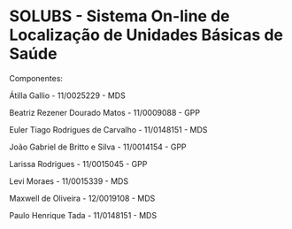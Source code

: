 SOLUBS - Sistema On-line de Localização de Unidades Básicas de Saúde
======

Componentes:

Átilla Gallio - 11/0025229 - MDS

Beatriz Rezener Dourado Matos - 11/0009088 - GPP

Euler Tiago Rodrigues de Carvalho - 11/0148151 - MDS

João Gabriel de Britto e Silva - 11/0014154 - GPP

Larissa Rodrigues - 11/0015045 - GPP

Levi Moraes - 11/0015339 - MDS

Maxwell de Oliveira - 12/0019108 - MDS

Paulo Henrique Tada - 11/0148151 - MDS
